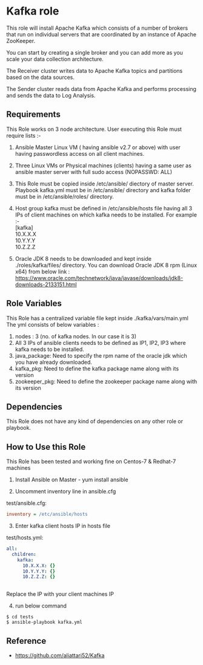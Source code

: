 
# Kafka role

This role will install Apache Kafka which consists of a number of brokers that run on individual servers that are coordinated by an instance of Apache ZooKeeper. 

You can start by creating a single broker and you can add more as you scale your data collection architecture. 

The Receiver cluster writes data to Apache Kafka topics and partitions based on the data sources. 

The Sender cluster reads data from Apache Kafka and performs processing and sends the data to Log Analysis.

## Requirements

This Role works on 3 node architecture. User executing this Role must require lists :-
1) Ansible Master Linux VM ( having ansible v2.7 or above) with user having passwordless access on all client machines.
2) Three Linux VMs or Physical machines (clients) having a same user as ansible master server with full sudo access (NOPASSWD: ALL)
3) This Role must be copied inside /etc/ansible/ diectory of master server. Playbook kafka.yml must be in /etc/ansible/ directory and kafka folder must be in /etc/ansible/roles/ directory.
4) Host group kafka must be defined in /etc/ansible/hosts file having all 3 IPs of client machines on which kafka needs to be installed. For example :-
<br>[kafka]
<br>10.X.X.X
<br>10.Y.Y.Y
<br>10.Z.Z.Z

5) Oracle JDK 8 needs to be downloaded and kept inside ./roles/kafka/files/ directory. You can download Oracle JDK 8 rpm (Linux x64) from below link :
<br>https://www.oracle.com/technetwork/java/javase/downloads/jdk8-downloads-2133151.html

## Role Variables

This Role has a centralized variable file kept inside ./kafka/vars/main.yml
The yml consists of below variables :
1) nodes : 3 (no. of kafka nodes. In our case it is 3)
2) All 3 IPs of ansible clients needs to be defined as IP1, IP2, IP3 where kafka needs to be installed.
3) java_package: Need to specify the rpm name of the oracle jdk which you have already downloaded.
4) kafka_pkg: Need to define the kafka package name along with its version
5) zookeeper_pkg: Need to define the zookeeper package name along with its version

## Dependencies

This Role does not have any kind of dependencies on any other role or playbook.

## How to Use this Role

This Role has been tested and working fine on Centos-7 & Redhat-7 machines

1) Install Ansible on Master - yum install ansible

2) Uncomment inventory line in ansible.cfg

test/ansible.cfg:
```ini
inventory = /etc/ansible/hosts
```

3) Enter kafka client hosts IP in hosts file

test/hosts.yml:
```yaml
all:
  children:
    kafka:
      10.X.X.X: {}
      10.Y.Y.Y: {}
      10.Z.Z.Z: {}
      
```

Replace the IP with your client machines IP


4) run below command

```shell
$ cd tests
$ ansible-playbook kafka.yml

```

## Reference

- https://github.com/aliattari52/Kafka
